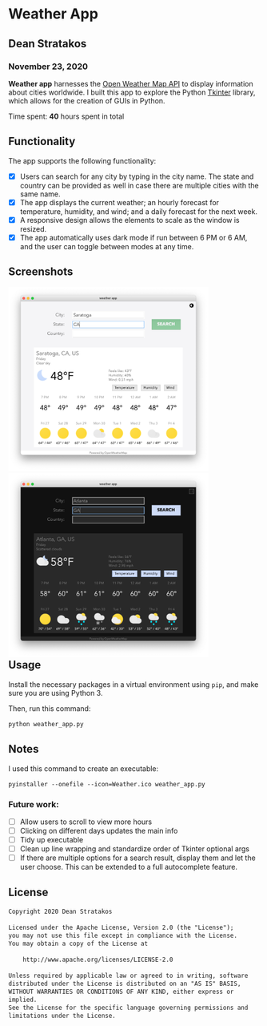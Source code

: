 # Weather App

## Dean Stratakos
### November 23, 2020

**Weather app** harnesses the
[Open Weather Map API](https://openweathermap.org/api) to display information 
about cities worldwide. I built this app to explore the Python
[Tkinter](https://docs.python.org/3/library/tkinter.html) library, which allows
for the creation of GUIs in Python.

Time spent: **40** hours spent in total

## Functionality 

The app supports the following functionality:
- [x] Users can search for any city by typing in the city name. The state and
country can be provided as well in case there are multiple cities with the same
name.
- [x] The app displays the current weather; an hourly forecast for
temperature, humidity, and wind; and a daily forecast for the next week.
- [x] A responsive design allows the elements to scale as the window is 
resized.
- [x] The app automatically uses dark mode if run between 6 PM or 6 AM, and the
user can toggle between modes at any time.
## Screenshots

<div style="float: left;">
    <img src="samples/Saratoga.png" title="Saratoga" alt="Saratoga" width="400" />
    <img src="samples/Atlanta_dark.png" title="Atlanta Dark Mode" alt="Atlanta Dark Mode" width="400" />
</div>


## Usage

Install the necessary packages in a virtual environment using `pip`, and make sure you are using Python 3.

Then, run this command:

```sh
python weather_app.py
```

## Notes

I used this command to create an executable:
```
pyinstaller --onefile --icon=Weather.ico weather_app.py
```

### Future work:
- [ ] Allow users to scroll to view more hours
- [ ] Clicking on different days updates the main info
- [ ] Tidy up executable
- [ ] Clean up line wrapping and standardize order of Tkinter optional args
- [ ] If there are multiple options for a search result, display them and let
the user choose. This can be extended to a full autocomplete feature.

## License

    Copyright 2020 Dean Stratakos

    Licensed under the Apache License, Version 2.0 (the "License");
    you may not use this file except in compliance with the License.
    You may obtain a copy of the License at

        http://www.apache.org/licenses/LICENSE-2.0

    Unless required by applicable law or agreed to in writing, software
    distributed under the License is distributed on an "AS IS" BASIS,
    WITHOUT WARRANTIES OR CONDITIONS OF ANY KIND, either express or implied.
    See the License for the specific language governing permissions and
    limitations under the License.

